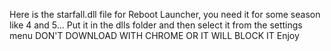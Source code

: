 Here is the starfall.dll file for Reboot Launcher, you need it for some season like 4 and 5... 
Put it in the dlls folder and then select it from the settings menu
DON'T DOWNLOAD WITH CHROME OR IT WILL BLOCK IT
Enjoy
